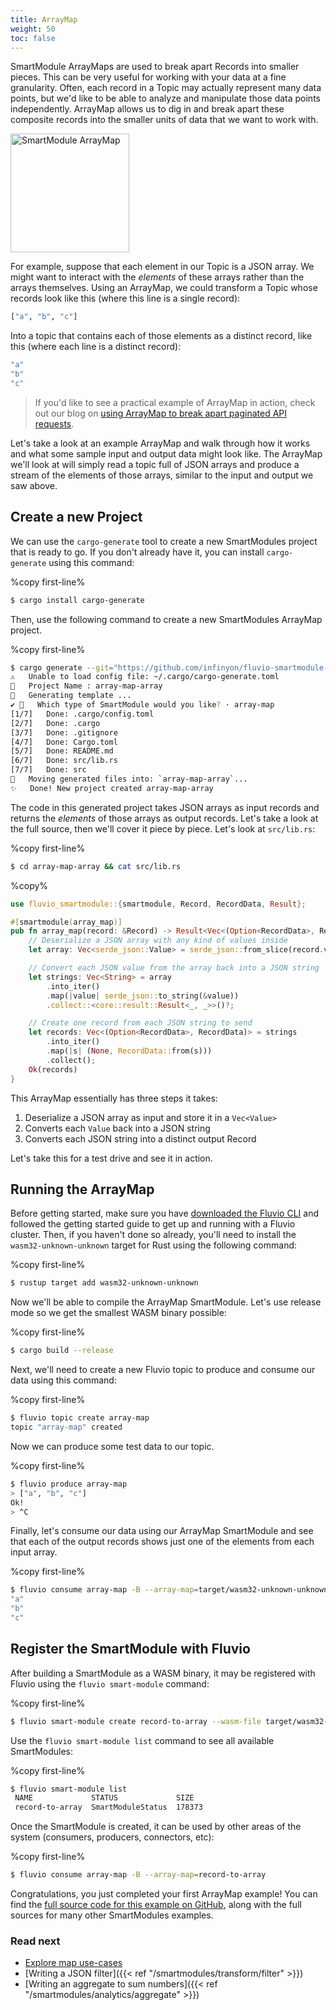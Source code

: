 ```yaml
---
title: ArrayMap
weight: 50
toc: false
---
```


SmartModule ArrayMaps are used to break apart Records into smaller pieces.
This can be very useful for working with your data at a fine granularity.
Often, each record in a Topic may actually represent many data points, but
we'd like to be able to analyze and manipulate those data points independently.
ArrayMap allows us to dig in and break apart these composite records into
the smaller units of data that we want to work with.

<img src="/smartmodules/images/smartmodule-arraymap.svg" alt="SmartModule ArrayMap" justify="center" height="190">

For example, suppose that each element in our Topic is a JSON array. We
might want to interact with the _elements_ of these arrays rather than
the arrays themselves. Using an ArrayMap, we could transform a Topic whose
records look like this (where this line is a single record):

```bash
["a", "b", "c"]
```

Into a topic that contains each of those elements as a distinct record,
like this (where each line is a distinct record):

```bash
"a"
"b"
"c"
```

> If you'd like to see a practical example of ArrayMap in action,
> check out our blog on [using ArrayMap to break apart paginated API requests].

Let's take a look at an example ArrayMap and walk through how it works and
what some sample input and output data might look like. The ArrayMap we'll look
at will simply read a topic full of JSON arrays and produce a stream of the
elements of those arrays, similar to the input and output we saw above.

## Create a new Project

We can use the `cargo-generate` tool to create a new SmartModules project that
is ready to go. If you don't already have it, you can install `cargo-generate`
using this command:

%copy first-line%
```bash
$ cargo install cargo-generate
```

Then, use the following command to create a new SmartModules ArrayMap project.

%copy first-line%
```bash
$ cargo generate --git="https://github.com/infinyon/fluvio-smartmodule-template"
⚠️   Unable to load config file: ~/.cargo/cargo-generate.toml
🤷   Project Name : array-map-array
🔧   Generating template ...
✔ 🤷   Which type of SmartModule would you like? · array-map
[1/7]   Done: .cargo/config.toml
[2/7]   Done: .cargo
[3/7]   Done: .gitignore
[4/7]   Done: Cargo.toml
[5/7]   Done: README.md
[6/7]   Done: src/lib.rs
[7/7]   Done: src
🔧   Moving generated files into: `array-map-array`...
✨   Done! New project created array-map-array
```

The code in this generated project takes JSON arrays as input records and
returns the _elements_ of those arrays as output records. Let's take a look
at the full source, then we'll cover it piece by piece. Let's look at
`src/lib.rs`:

%copy first-line%
```bash
$ cd array-map-array && cat src/lib.rs 
```

%copy%
```rust
use fluvio_smartmodule::{smartmodule, Record, RecordData, Result};

#[smartmodule(array_map)]
pub fn array_map(record: &Record) -> Result<Vec<(Option<RecordData>, RecordData)>> {
    // Deserialize a JSON array with any kind of values inside
    let array: Vec<serde_json::Value> = serde_json::from_slice(record.value.as_ref())?;

    // Convert each JSON value from the array back into a JSON string
    let strings: Vec<String> = array
        .into_iter()
        .map(|value| serde_json::to_string(&value))
        .collect::<core::result::Result<_, _>>()?;

    // Create one record from each JSON string to send
    let records: Vec<(Option<RecordData>, RecordData)> = strings
        .into_iter()
        .map(|s| (None, RecordData::from(s)))
        .collect();
    Ok(records)
}
```

This ArrayMap essentially has three steps it takes:

1) Deserialize a JSON array as input and store it in a `Vec<Value>`
2) Converts each `Value` back into a JSON string
3) Converts each JSON string into a distinct output Record

Let's take this for a test drive and see it in action.

## Running the ArrayMap

Before getting started, make sure you have [downloaded the Fluvio CLI] and followed
the getting started guide to get up and running with a Fluvio cluster. Then, if you
haven't done so already, you'll need to install the `wasm32-unknown-unknown` target
for Rust using the following command:

%copy first-line%
```bash
$ rustup target add wasm32-unknown-unknown
```

Now we'll be able to compile the ArrayMap SmartModule. Let's use release mode so
we get the smallest WASM binary possible:

%copy first-line%
```bash
$ cargo build --release
```

Next, we'll need to create a new Fluvio topic to produce and consume our data using
this command:

%copy first-line%
```bash
$ fluvio topic create array-map
topic "array-map" created
```

Now we can produce some test data to our topic.

%copy first-line%
```bash
$ fluvio produce array-map
> ["a", "b", "c"]
Ok!
> ^C
```

Finally, let's consume our data using our ArrayMap SmartModule and see that each
of the output records shows just one of the elements from each input array.

%copy first-line%
```bash
$ fluvio consume array-map -B --array-map=target/wasm32-unknown-unknown/release/array_map_array.wasm
"a"
"b"
"c"
```

## Register the SmartModule with Fluvio

After building a SmartModule as a WASM binary, it may be registered with Fluvio using the `fluvio smart-module` command:

%copy first-line%
```bash
$ fluvio smart-module create record-to-array --wasm-file target/wasm32-unknown-unknown/release/array_map_array.wasm
```

Use the `fluvio smart-module list` command to see all available SmartModules:

%copy first-line%
```bash
$ fluvio smart-module list
 NAME             STATUS             SIZE
 record-to-array  SmartModuleStatus  178373 
```

Once the SmartModule is created, it can be used by other areas of the system (consumers, producers, connectors, etc):

%copy first-line%
```bash
$ fluvio consume array-map -B --array-map=record-to-array
```

Congratulations, you just completed your first ArrayMap example! You can find the
[full source code for this example on GitHub], along with the full sources for many
other SmartModules examples.


### Read next

- [Explore map use-cases](https://www.infinyon.com/blog/2021/08/smartstream-map-use-cases/)
- [Writing a JSON filter]({{< ref "/smartmodules/transform/filter" >}})
- [Writing an aggregate to sum numbers]({{< ref "/smartmodules/analytics/aggregate" >}})

[downloaded the Fluvio CLI]: https://www.fluvio.io/download/
[using ArrayMap to break apart paginated API requests]: https://infinyon.com/blog/2021/10/smartstream-array-map-reddit/
[full source code for this example on GitHub]: https://github.com/infinyon/fluvio/blob/095d8f0cbbcc79ebc71cea464cd653ffde7af4e0/crates/fluvio-smartstream/examples/array_map_json_array/src/lib.rs
